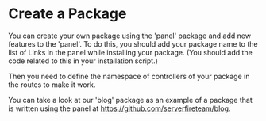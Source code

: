 # Create a Package

You can create your own package using the 'panel' package and add new features to the 'panel'. To do this, you should add your package name to the list of Links in the panel while installing your package. (You should add the code related to this in your installation script.)

Then you need to define the namespace of controllers of your package in the routes to make it work.

You can take a look at our 'blog' package as an example of a package that is written using the panel at https://github.com/serverfireteam/blog.
